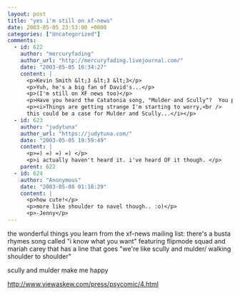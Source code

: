 ```yaml
---
layout: post
title: "yes i'm still on xf-news"
date: 2003-05-05 23:53:00 +0000
categories: ["Uncategorized"]
comments:
  - id: 622
    author: "mercuryfading"
    author_url: "http://mercuryfading.livejournal.com/"
    date: "2003-05-05 16:34:27"
    content: |
      <p>Kevin Smith &lt;3 &lt;3 &lt;3</p>
      <p>Yuh, he's a big fan of David's...</p>
      <p>(I'm still on XF news too)</p>
      <p>Have you heard the Catatonia song, "Mulder and Scully"?  You probably have.  Well, it's on my "Live Forever" Britpop compliation album that I bought @ Hethrow airpor that I luuuuuuurve.  Not that song though.  That song is kinda annoying.  But it made me happy to see it anyway.</p>
      <p><i>Things are getting strange I'm starting to worry,<br />
      this could be a case for Mulder and Scully...</i></p>
  - id: 623
    author: "judytuna"
    author_url: "https://judytuna.com/"
    date: "2003-05-05 19:59:49"
    content: |
      <p>=) =) =) =) </p>
      <p>i actually haven't heard it. i've heard OF it though. </p>
    parent: 622
  - id: 624
    author: "Anonymous"
    date: "2003-05-08 01:18:29"
    content: |
      <p>how cute!</p>
      <p>more like shoulder to navel though.. :o)</p>
      <p>-Jenny</p>
---
```


the wonderful things you learn from the xf-news mailing list: there's a busta rhymes song called "i know what you want" featuring flipmode squad and mariah carey that has a line that goes "we're like scully and mulder/ walking shoulder to shoulder" 

scully and mulder make me happy

http://www.viewaskew.com/press/psycomic/4.html